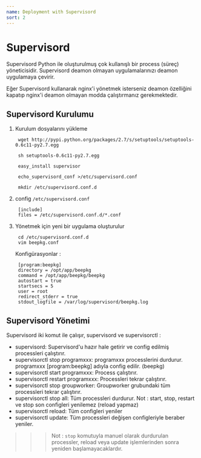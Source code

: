 ```yaml
---
name: Deployment with Supervisord 
sort: 2
---
```


# Supervisord

Supervisord Python ile oluşturulmuş çok kullanışlı bir process (süreç) yöneticisidir. Supervisord deamon olmayan uygulamalarınızı deamon uygulamaya çevirir. 

Eğer Supervisord kullanarak nginx'i yönetmek isterseniz deamon özelliğini kapatıp nginx'i deamon olmayan modda çalıştırmanız gerekmektedir.


## Supervisord Kurulumu

1. Kurulum dosyalarını yükleme

		wget http://pypi.python.org/packages/2.7/s/setuptools/setuptools-0.6c11-py2.7.egg
		
		sh setuptools-0.6c11-py2.7.egg 
		
		easy_install supervisor
		
		echo_supervisord_conf >/etc/supervisord.conf
		
		mkdir /etc/supervisord.conf.d

2. config `/etc/supervisord.conf`

		[include]
		files = /etc/supervisord.conf.d/*.conf

3. Yönetmek için yeni bir uygulama oluşturulur

		cd /etc/supervisord.conf.d
		vim beepkg.conf
	
	Konfigürasyonlar :
	
		[program:beepkg]
		directory = /opt/app/beepkg
		command = /opt/app/beepkg/beepkg
		autostart = true
		startsecs = 5
		user = root
		redirect_stderr = true
		stdout_logfile = /var/log/supervisord/beepkg.log
		
## Supervisord Yönetimi

Supervisord iki komut ile çalışır, supervisord ve supervisorctl :

* supervisord:  Supervisord'u hazır hale getirir ve config edilmiş processleri çalıştırır.
* supervisorctl stop programxxx: programxxx processlerini durdurur. programxxx [program:beepkg] adıyla config edilir. (beepkg)
* supervisorctl start programxxx: Process çalıştırır.
* supervisorctl restart programxxx: Processleri tekrar çalıştırır.
* supervisorctl stop groupworker: Groupworker grubundaki tüm processleri tekrar çalıştırır.
* supervisorctl stop all: Tüm processleri durdurur. Not : start, stop, restart ve stop son configleri yenilemez (reload yapmaz)
* supervisorctl reload: Tüm configleri yeniler
* supervisorctl update: Tüm processleri değişen configleriyle beraber yeniler.


>>> Not : `stop` komutuyla manuel olarak durdurulan processler, reload veya update işlemlerinden sonra yeniden başlamayacaklardır.

